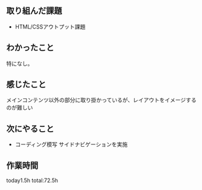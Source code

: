 ## 取り組んだ課題
* HTML/CSSアウトプット課題
## わかったこと
  特になし。
  ## 感じたこと
  メインコンテンツ以外の部分に取り掛かっているが、レイアウトをイメージするのが難しい
## 次にやること 
* コーディング模写 サイドナビゲーションを実施

## 作業時間
 today1.5h
 total:72.5h